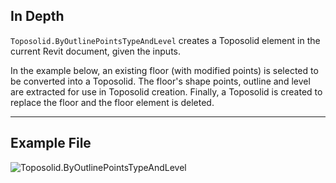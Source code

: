 ## In Depth

`Toposolid.ByOutlinePointsTypeAndLevel` creates a Toposolid element in the current Revit document, given the inputs.

In the example below, an existing floor (with modified points) is selected to be converted into a Toposolid. The floor's shape points, outline and level are extracted for use in Toposolid creation. Finally, a Toposolid is created to replace the floor and the floor element is deleted.

___
## Example File

![Toposolid.ByOutlinePointsTypeAndLevel](./Revit.Elements.Toposolid.ByOutlinePointsTypeAndLevel_img.jpg)
